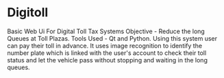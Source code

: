 # Digitoll
Basic Web Ui For Digital Toll Tax Systems
Objective - Reduce the long Queues at Toll Plazas.
Tools Used - Qt and Python.
Using this system user can pay their toll in advance. It uses image recognition to identify the number plate which is linked with the user's account to check their toll status and let the vehicle pass without stopping and waiting in the long queues. 

